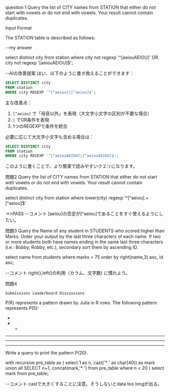 question 1
Query the list of CITY names from STATION that either do not start with vowels or do not end with vowels. Your result cannot contain duplicates.

Input Format

The STATION table is described as follows:


--my answer

select
    distinct
        city
from
    station
where
    city not regexp '^[aeiouAEIOU]'
    OR city not regexp '[aeiouAEIOU]$';

--AIの改善提案
はい、以下のように書き換えることができます：

```sql
SELECT DISTINCT city
FROM station
WHERE city REGEXP '^[^aeiou]|[^aeiou]$';
```

主な改善点：
1. `[^aeiou]` で「母音以外」を表現（大文字小文字の区別が不要な場合）
2. `|` でOR条件を表現
3. 1つのREGEXPで条件を統合

必要に応じて大文字小文字も含める場合は：

```sql
SELECT DISTINCT city
FROM station
WHERE city REGEXP '^[^aeiouAEIOU]|[^aeiouAEIOU]$';
```

このように書くことで、より簡潔で読みやすいクエリになります。

問題2
Query the list of CITY names from STATION that either do not start with vowels or do not end with vowels. Your result cannot contain duplicates.

select
    distinct
        city
from
    station
where
    lower(city) regexp '^[^aeiou].+[^aeiou]$'

->>PASS
--コメント
[aeiou]の否定が[^aeiou]であることをすぐ使えるようにしたい。

問題3
Query the Name of any student in STUDENTS who scored higher than  Marks. Order your output by the last three characters of each name. If two or more students both have names ending in the same last three characters (i.e.: Bobby, Robby, etc.), secondary sort them by ascending ID.

select
    name
from
    students
where
    marks > 75
order by
    right(name,3) asc,
    id asc;

--コメント
right(),left()の利用（カラム、文字数) に慣れよう。

問題4

	Submissions	Leaderboard	Discussions
P(R) represents a pattern drawn by Julia in R rows. The following pattern represents P(5):

* 
* * 
* * * 
* * * * 
* * * * *
Write a query to print the pattern P(20).


with recursive pre_table as (
    select
        1 as n,
        cast('* ' as char(40)) as mark
    union all
        SELECT 
            n+1,
            concat(mark,'* ')
        from
            pre_table
        where
            n < 20
)
select
    mark
from
    pre_table;


--コメント
castで大きくすることに注意。そうしないとdata too longが出る。


